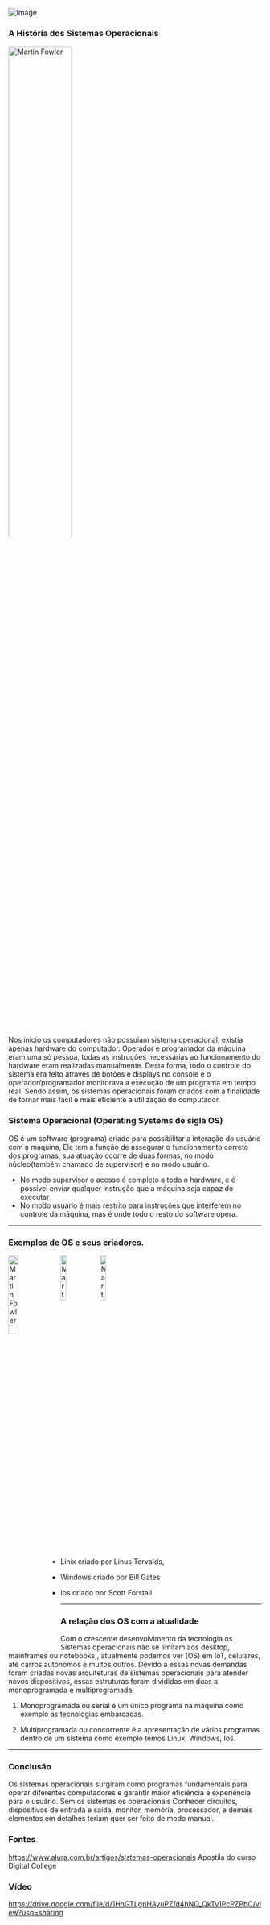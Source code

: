 
![Image](https://miro.medium.com/max/720/1*zjpA46uhnmbENYQ69T0mbw.png)

### A História dos Sistemas Operacionais
<a href="https://martinfowler.com"><img alt="Martin Fowler" src="https://img.ibxk.com.br/2013/7/materias/203126194158.jpg" align="" width="50%"></a>

   Nos início os computadores não possuíam sistema operacional, existia apenas hardware do computador. Operador e programador da máquina eram uma só pessoa, todas as instruções necessárias ao funcionamento do hardware eram realizadas manualmente. Desta forma, todo o controle do sistema era feito através de botões e displays no console e o operador/programador monitorava a execução de um programa em tempo real. Sendo assim, os sistemas operacionais foram 
criados com a finalidade de tornar mais fácil e mais eficiente a utilização do computador.

###   Sistema Operacional (Operating Systems de sigla OS)
  OS é um software (programa) criado para possibilitar a interação do usuário com a maquina, Ele tem a função de assegurar o funcionamento correto dos programas, sua atuação ocorre de duas formas, no modo núcleo(também chamado de supervisor) e no modo usuário.

-    No modo supervisor o acesso é completo a todo o hardware, e é possível enviar qualquer instrução que a máquina seja capaz de executar
-    No modo usuário é mais restrito para instruções que interferem no controle da máquina, mas é onde todo o resto do software opera.
___
### Exemplos de **OS** e seus criadores. 
 <a href="https://martinfowler.com"><img alt="Martin Fowler" src="http://uab.ifsul.edu.br/tsiad/conteudo/modulo1/sop/ua/at2/img/11.jpg" align="Left" width="20%"></a>


<a href="https://martinfowler.com"><img alt="Martin Fowler" src="https://t.ctcdn.com.br/IFvswOVy57rDAEBc5_ox062Me0c=/400x400/smart/filters:format(webp)/i490763.jpeg" align="Left" width="15%"></a>

<a href="https://martinfowler.com"><img alt="Martin Fowler" src="https://media.gettyimages.com/photos/scott-forstall-attends-the-reopening-of-the-curran-theater-with-the-picture-id632831776?s=612x612" align="ringth" width="15%"></a>


-  Linix criado por Linus Torvalds,

- Windows criado por Bill Gates

-  Ios criado por Scott Forstall.
 
 ___



### A relação dos OS com a atualidade 

   Com o crescente desenvolvimento da tecnologia os Sistemas operacionais não se limitam aos desktop, mainframes ou notebooks,, atualmente podemos ver (OS) em  IoT, celulares, até carros autônomos e muitos outros.
  Devido a essas novas demandas foram criadas novas arquiteturas de sistemas operacionais para atender novos dispositivos, essas estruturas foram divididas em
duas a monoprogramada e multiprogramada. 

1.    Monoprogramada ou serial é um único programa na máquina como exemplo as tecnologias embarcadas.

2. Multiprogramada ou concorrente é a apresentação de vários programas dentro de um sistema como exemplo temos  Linux, Windows, Ios.
 ___
  ###  Conclusão
 Os sistemas operacionais surgiram como programas fundamentais para operar diferentes computadores e garantir maior eficiência e experiência para o usuário. Sem os sistemas os operacionais Conhecer circuitos, dispositivos de entrada e saída, monitor, memória, processador, e demais elementos em detalhes teriam quer ser feito de modo manual.

### Fontes
https://www.alura.com.br/artigos/sistemas-operacionais
Apostila do curso Digital College

### Vídeo

https://drive.google.com/file/d/1HnGTLgnHAyuPZfd4hNQ_QkTy1PcPZPbC/view?usp=sharing
